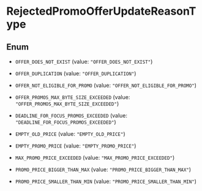 

# RejectedPromoOfferUpdateReasonType

## Enum


* `OFFER_DOES_NOT_EXIST` (value: `"OFFER_DOES_NOT_EXIST"`)

* `OFFER_DUPLICATION` (value: `"OFFER_DUPLICATION"`)

* `OFFER_NOT_ELIGIBLE_FOR_PROMO` (value: `"OFFER_NOT_ELIGIBLE_FOR_PROMO"`)

* `OFFER_PROMOS_MAX_BYTE_SIZE_EXCEEDED` (value: `"OFFER_PROMOS_MAX_BYTE_SIZE_EXCEEDED"`)

* `DEADLINE_FOR_FOCUS_PROMOS_EXCEEDED` (value: `"DEADLINE_FOR_FOCUS_PROMOS_EXCEEDED"`)

* `EMPTY_OLD_PRICE` (value: `"EMPTY_OLD_PRICE"`)

* `EMPTY_PROMO_PRICE` (value: `"EMPTY_PROMO_PRICE"`)

* `MAX_PROMO_PRICE_EXCEEDED` (value: `"MAX_PROMO_PRICE_EXCEEDED"`)

* `PROMO_PRICE_BIGGER_THAN_MAX` (value: `"PROMO_PRICE_BIGGER_THAN_MAX"`)

* `PROMO_PRICE_SMALLER_THAN_MIN` (value: `"PROMO_PRICE_SMALLER_THAN_MIN"`)




